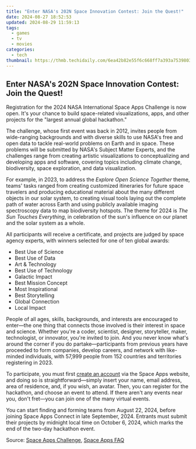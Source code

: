```yaml
---
title: "Enter NASA's 202N Space Innovation Contest: Join the Quest!"
date: 2024-08-27 18:52:53
updated: 2024-08-29 11:59:13
tags:
  - games
  - tv
  - movies
categories:
  - tech
thumbnail: https://thmb.techidaily.com/6ea42b82e55f6c668ff7a393a7539803912a1c23ef44a3dc870ec2d24d91150f.jpg
---
```


## Enter NASA's 202N Space Innovation Contest: Join the Quest!

Registration for the 2024 NASA International Space Apps Challenge is now open. It's your chance to build space-related visualizations, apps, and other projects for the "largest annual global hackathon."

 The challenge, whose first event was back in 2012, invites people from wide-ranging backgrounds and with diverse skills to use NASA's free and open data to tackle real-world problems on Earth and in space. These problems will be submitted by NASA's Subject Matter Experts, and the challenges range from creating artistic visualizations to conceptualizing and developing apps and software, covering topics including climate change, biodiversity, space exploration, and data visualization.

 For example, in 2023, to address the _Explore Open Science Together_ theme, teams' tasks ranged from creating customized itineraries for future space travelers and producing educational material about the many different objects in our solar system, to creating visual tools laying out the complete path of water across Earth and using publicly available imaging spectroscopy data to map biodiversity hotspots. The theme for 2024 is _The Sun Touches Everything_, in celebration of the sun's influence on our planet and the solar system as a whole.

 All participants will receive a certificate, and projects are judged by space agency experts, with winners selected for one of ten global awards:

* Best Use of Science
* Best Use of Data
* Art & Technology
* Best Use of Technology
* Galactic Impact
* Best Mission Concept
* Most Inspirational
* Best Storytelling
* Global Connection
* Local Impact

 People of all ages, skills, backgrounds, and interests are encouraged to enter—the one thing that connects those involved is their interest in space and science. Whether you're a coder, scientist, designer, storyteller, maker, technologist, or innovator, you're invited to join. And you never know what's around the corner if you do partake—participants from previous years have proceeded to form companies, develop careers, and network with like-minded individuals, with 57,999 people from 152 countries and territories registering in 2023.

 To participate, you must first [create an account](https://www.spaceappschallenge.org/resources/-faq/) via the Space Apps website, and doing so is straightforward—simply insert your name, email address, area of residence, and, if you wish, an avatar. Then, you can register for the hackathon, and choose an event to attend. If there aren't any events near you, don't fret—you can join one of the many virtual events.

 You can start finding and forming teams from August 22, 2024, before joining Space Apps Connect in late September, 2024\. Entrants must submit their projects by midnight local time on October 6, 2024, which marks the end of the two-day hackathon event.

 Source: [Space Apps Challenge](https://www.spaceappschallenge.org/), [Space Apps FAQ](https://www.spaceappschallenge.org/resources/-faq/)

<ins class="adsbygoogle"
     style="display:block"
     data-ad-format="autorelaxed"
     data-ad-client="ca-pub-7571918770474297"
     data-ad-slot="1223367746"></ins>



<ins class="adsbygoogle"
     style="display:block"
     data-ad-client="ca-pub-7571918770474297"
     data-ad-slot="8358498916"
     data-ad-format="auto"
     data-full-width-responsive="true"></ins>
